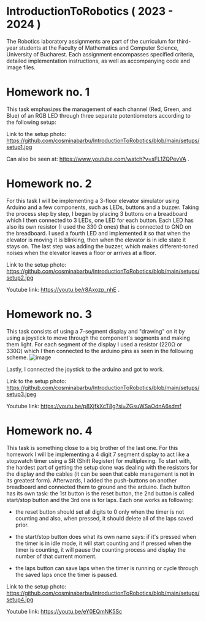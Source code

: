 # IntroductionToRobotics ( 2023 - 2024 )


The Robotics laboratory assignments are part of the curriculum for third-year students at the Faculty of Mathematics and Computer Science, University of Bucharest. Each assignment encompasses specified criteria, detailed implementation instructions, as well as accompanying code and image files.

# Homework no. 1 

This task emphasizes the management of each channel (Red, Green, and Blue) of an RGB LED through three separate potentiometers according to the following setup: 

Link to the setup photo: https://github.com/cosminabarbu/IntroductionToRobotics/blob/main/setups/setup1.jpg

Can also be seen at: https://www.youtube.com/watch?v=sFL1ZQPevVA .


# Homework no. 2

For this task I will be implementing a 3-floor elevator simulator using Arduino and a few components, such as LEDs, buttons and a buzzer. 
Taking the process step by step, I began by placing 3 buttons on a breadboard which I then connected to 3 LEDs, one LED for each button. Each LED has also its own resistor (I used the 330 Ω ones) that is connected to GND on the breadboard. I used a fourth LED and implemented it so that when the elevator is moving it is blinking, then when the elevator is in idle state it stays on. The last step was adding the buzzer, which makes different-toned noises when the elevator leaves a floor or arrives at a floor. 

Link to the setup photo: https://github.com/cosminabarbu/IntroductionToRobotics/blob/main/setups/setup2.jpg


Youtube link: https://youtu.be/r8Axozp_nhE .


# Homework no. 3

This task consists of using a 7-segment display and "drawing" on it by using a joystick to move through the component's segments and making them light. For each segment of the display I used a resistor (220Ω or 330Ω) which I then connected to the arduino pins as seen in the following scheme.
![image](https://github.com/cosminabarbu/IntroductionToRobotics/assets/93591428/20501e15-6f65-4977-972e-3a4cd4d9adfc)

Lastly, I connected the joystick to the arduino and got to work.

Link to the setup photo: https://github.com/cosminabarbu/IntroductionToRobotics/blob/main/setups/setup3.jpeg

Youtube link: https://youtu.be/p8XjfkXcT8g?si=ZGsuWSaOdnA6sdmf

# Homework no. 4

This task is something close to a big brother of the last one. For this homework I will be implementing a 4 digit 7 segment display to act like a stopwatch timer using a SR (Shift Register) for multiplexing. To start with, the hardest part of getting the setup done was dealing with the resistors for the display and the cables (it can be seen that cable management is not in its greatest form). Afterwards, I added the push-buttons on another breadboard and connected them to ground and the arduino. Each button has its own task: the 1st button is the reset button, the 2nd button is called start/stop button and the 3rd one is for laps. Each one works as following:
  - the reset button should set all digits to 0 only when the timer is not counting and also, when pressed, it should delete all of the laps saved prior.
    
  - the start/stop button does what its own name says: if it's pressed when the timer is in idle mode, it will start counting and if pressed when the timer is counting, it will pause the counting process and display the number of that current moment.
    
  - the laps button can save laps when the timer is running or cycle through the saved laps once the timer is paused. 

Link to the setup photo: https://github.com/cosminabarbu/IntroductionToRobotics/blob/main/setups/setup4.jpg

Youtube link: https://youtu.be/eY0EQmNK5Sc

